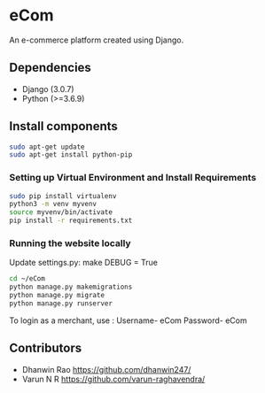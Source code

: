 # eCom

An e-commerce platform created using Django.

## Dependencies
- Django (3.0.7)
- Python (>=3.6.9)

## Install components
```bash
sudo apt-get update
sudo apt-get install python-pip 
```

### Setting up Virtual Environment and Install Requirements
```bash
sudo pip install virtualenv
python3 -m venv myvenv
source myvenv/bin/activate
pip install -r requirements.txt
```

### Running the website locally

Update settings.py: make DEBUG = True
  
```bash
cd ~/eCom
python manage.py makemigrations
python manage.py migrate
python manage.py runserver
```
To login as a merchant, use : 
Username- eCom
Password- eCom

## Contributors
- Dhanwin Rao  https://github.com/dhanwin247/
- Varun N R    https://github.com/varun-raghavendra/

